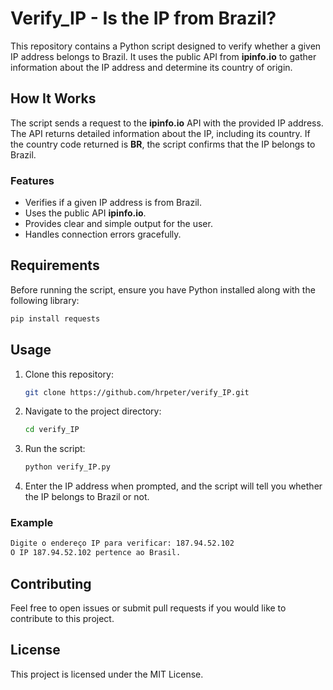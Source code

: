 # Verify_IP - Is the IP from Brazil?

This repository contains a Python script designed to verify whether a given IP address belongs to Brazil. It uses the public API from **ipinfo.io** to gather information about the IP address and determine its country of origin.

## How It Works

The script sends a request to the **ipinfo.io** API with the provided IP address. The API returns detailed information about the IP, including its country. If the country code returned is **BR**, the script confirms that the IP belongs to Brazil.

### Features

- Verifies if a given IP address is from Brazil.
- Uses the public API **ipinfo.io**.
- Provides clear and simple output for the user.
- Handles connection errors gracefully.

## Requirements

Before running the script, ensure you have Python installed along with the following library:

```bash
pip install requests
```

## Usage

1. Clone this repository:

   ```bash
   git clone https://github.com/hrpeter/verify_IP.git
   ```

2. Navigate to the project directory:

   ```bash
   cd verify_IP
   ```

3. Run the script:

   ```bash
   python verify_IP.py
   ```

4. Enter the IP address when prompted, and the script will tell you whether the IP belongs to Brazil or not.

### Example

```bash
Digite o endereço IP para verificar: 187.94.52.102
O IP 187.94.52.102 pertence ao Brasil.
```

## Contributing

Feel free to open issues or submit pull requests if you would like to contribute to this project.

## License

This project is licensed under the MIT License.
